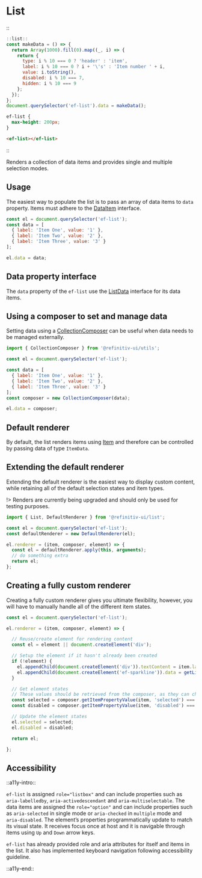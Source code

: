 <!--
type: page
title: List
location: ./elements/list
layout: default
-->

# List

::
```javascript
::list::
const makeData = () => {
  return Array(1000).fill(0).map((_, i) => {
    return {
      type: i % 10 === 0 ? 'header' : 'item',
      label: i % 10 === 0 ? i + '\'s' : 'Item number ' + i,
      value: i.toString(),
      disabled: i % 10 === 7,
      hidden: i % 10 === 9
    };
  });
};
document.querySelector('ef-list').data = makeData();
```
```css
ef-list {
  max-height: 200px;
}
```
```html
<ef-list></ef-list>
```
::

Renders a collection of data items and provides single and multiple selection modes.

## Usage

The easiest way to populate the list is to pass an array of data items to `data` property. Items must adhere to the [DataItem](https://github.com/Refinitiv/refinitiv-ui/blob/develop/packages/utils/src/collection/data-item.ts) interface.

```javascript
const el = document.querySelector('ef-list');
const data = [
  { label: 'Item One', value: '1' },
  { label: 'Item Two', value: '2' },
  { label: 'Item Three', value: '3' }
];

el.data = data;
```

## Data property interface

The `data` property of the `ef-list` use the [ListData](https://github.com/Refinitiv/refinitiv-ui/blob/develop/packages/elements/src/list/helpers/types.ts) interface for its data items.


## Using a composer to set and manage data

Setting data using a [CollectionComposer](./resources/collection-composer) can be useful when data needs to be managed externally.

```javascript
import { CollectionComposer } from '@refinitiv-ui/utils';

const el = document.querySelector('ef-list');

const data = [
  { label: 'Item One', value: '1' },
  { label: 'Item Two', value: '2' },
  { label: 'Item Three', value: '3' }
];
const composer = new CollectionComposer(data);

el.data = composer;
```

## Default renderer

By default, the list renders items using [Item](./elements/item) and therefore can be controlled by passing data of type `ItemData`.

## Extending the default renderer

Extending the default renderer is the easiest way to display custom content, while retaining all of the default selection states and item types.

!> Renders are currently being upgraded and should only be used for testing purposes.

```javascript
import { List, DefaultRenderer } from '@refinitiv-ui/list';

const el = document.querySelector('ef-list');
const defaultRenderer = new DefaultRenderer(el);

el.renderer = (item, composer, element) => {
  const el = defaultRenderer.apply(this, arguments);
  // do something extra
  return el;
};
```

## Creating a fully custom renderer

Creating a fully custom renderer gives you ultimate flexibility, however, you will have to manually handle all of the different item states.

```javascript
const el = document.querySelector('ef-list');

el.renderer = (item, composer, element) => {

  // Reuse/create element for rendering content
  const el = element || document.createElement('div');

  // Setup the element if it hasn't already been created
  if (!element) {
    el.appendChild(document.createElement('div')).textContent = item.label;
    el.appendChild(document.createElement('ef-sparkline')).data = getLineData(item.value);
  }

  // Get element states
  // These values should be retrieved from the composer, as they can change.
  const selected = composer.getItemPropertyValue(item, 'selected') === true;
  const disabled = composer.getItemPropertyValue(item, 'disabled') === true;

  // Update the element states
  el.selected = selected;
  el.disabled = disabled;

  return el;

};
```

## Accessibility
::a11y-intro::

`ef-list` is assigned `role="listbox"` and can include properties such as `aria-labelledby`, `aria-activedescendant` and `aria-multiselectable`. The data items are assigned the `role="option"` and can include properties such as `aria-selected` in single mode or `aria-checked` in `multiple` mode and `aria-disabled`. The element’s properties programmatically update to match its visual state. It receives focus once at host and it is navigable through items using `Up` and `Down` arrow keys.

`ef-list` has already provided role and aria attributes for itself and items in the list. It also has implemented keyboard navigation following accessibility guideline.

::a11y-end::
